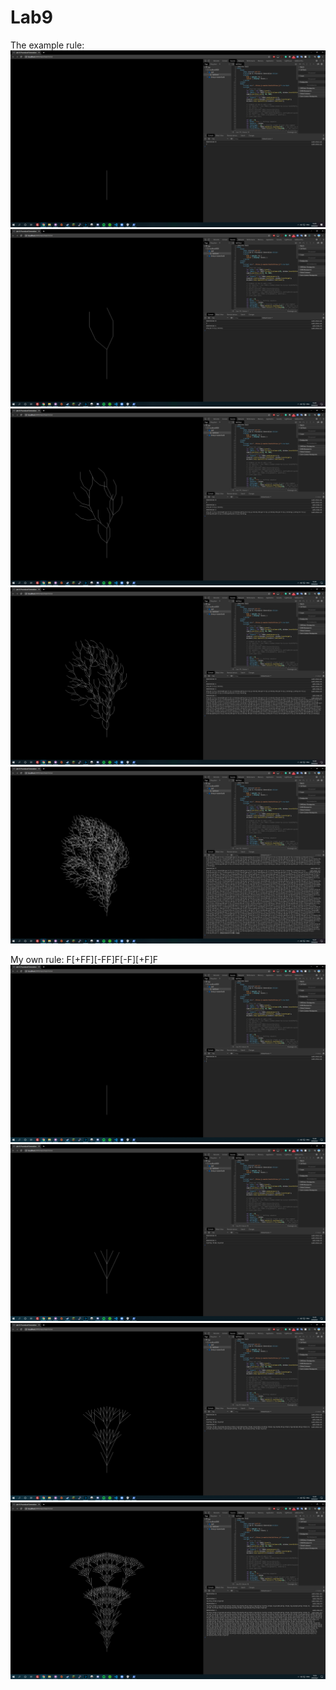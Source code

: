 # Lab9
The example rule:
![](gen0.png) \
![](gen1.png) \
![](gen2.png) \
![](gen3.png) \
![](gen4.png) 

My own rule: 
F[+FF][-FF]F[-F][+F]F \
![](owngen0.png) \
![](owngen1.png) \
![](owngen2.png) \
![](owngen3.png) 
